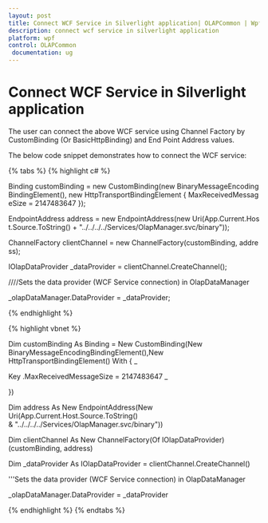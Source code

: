 ```yaml
---
layout: post
title: Connect WCF Service in Silverlight application| OLAPCommon | Wpf | Syncfusion
description: connect wcf service in silverlight application
platform: wpf
control: OLAPCommon
 documentation: ug
---
```


# Connect WCF Service in Silverlight application

The user can connect the above WCF service using Channel Factory by CustomBinding (Or BasicHttpBinding) and End Point Address values.

The below code snippet demonstrates how to connect the WCF service:

{% tabs %}
{% highlight c# %}

Binding customBinding = new CustomBinding(new BinaryMessageEncodingBindingElement(), new HttpTransportBindingElement { MaxReceivedMessageSize = 2147483647 });

EndpointAddress address = new EndpointAddress(new Uri(App.Current.Host.Source.ToString() + "../../../../Services/OlapManager.svc/binary"));

ChannelFactory<IOlapDataProvider> clientChannel = new ChannelFactory<IOlapDataProvider>(customBinding, address);

IOlapDataProvider _dataProvider = clientChannel.CreateChannel();



////Sets the data provider (WCF Service connection) in OlapDataManager

_olapDataManager.DataProvider = _dataProvider;

{% endhighlight  %}

{% highlight vbnet %}

Dim customBinding As Binding = New CustomBinding(New BinaryMessageEncodingBindingElement(),New HttpTransportBindingElement() With { _

Key .MaxReceivedMessageSize = 2147483647 _

})

Dim address As New EndpointAddress(New Uri(App.Current.Host.Source.ToString() & "../../../../Services/OlapManager.svc/binary"))

Dim clientChannel As New ChannelFactory(Of IOlapDataProvider)(customBinding, address)

Dim _dataProvider As IOlapDataProvider = clientChannel.CreateChannel()



'''Sets the data provider (WCF Service connection) in OlapDataManager

_olapDataManager.DataProvider = _dataProvider

{% endhighlight  %}
{% endtabs %}
